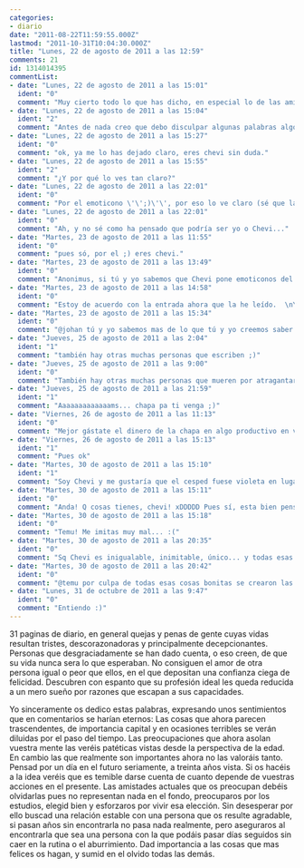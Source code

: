 ```yaml
---
categories:
- diario
date: "2011-08-22T11:59:55.000Z"
lastmod: "2011-10-31T10:04:30.000Z"
title: "Lunes, 22 de agosto de 2011 a las 12:59"
comments: 21
id: 1314014395
commentList:
- date: "Lunes, 22 de agosto de 2011 a las 15:01"
  ident: "0"
  comment: "Muy cierto todo lo que has dicho, en especial lo de las amistades, pues cuando tengas 30 años y uno o dos hijos verás a tus amigos una vez al año, como les pasa a mis padres y a la gran mayoría, o al menos  los que conozco y lo de la pareja mas razón aun, pues algunas personas se casan para no quedarse solas, sin de verdad querer a esa persona realmente.  \nY ahora me pregunto si eres johan o chevi no se por cual de los dos apostar."
- date: "Lunes, 22 de agosto de 2011 a las 15:04"
  ident: "2"
  comment: "Antes de nada creo que debo disculpar algunas palabras algo redundantes, pero lo escribí del tirón y no lo releí hasta ahora. Por otro lado: Que empiecen las apuestas ;)"
- date: "Lunes, 22 de agosto de 2011 a las 15:27"
  ident: "0"
  comment: "ok, ya me lo has dejado claro, eres chevi sin duda."
- date: "Lunes, 22 de agosto de 2011 a las 15:55"
  ident: "2"
  comment: "¿Y por qué lo ves tan claro?"
- date: "Lunes, 22 de agosto de 2011 a las 22:01"
  ident: "0"
  comment: "Por el emoticono \'\';)\'\', por eso lo ve claro (sé que la pregunta no era para mí).  \n  \nSólo he leído los comentarios así que no puedo opinar sobre la entrada, luego la leo."
- date: "Lunes, 22 de agosto de 2011 a las 22:01"
  ident: "0"
  comment: "Ah, y no sé como ha pensado que podría ser yo o Chevi..."
- date: "Martes, 23 de agosto de 2011 a las 11:55"
  ident: "0"
  comment: "pues só, por el ;) eres chevi."
- date: "Martes, 23 de agosto de 2011 a las 13:49"
  ident: "0"
  comment: "Anonimus, si tú y yo sabemos que Chevi pone emoticonos del tipo \'\';)\'\' ¿no crees que otra persona podría ponerlo intencionadamente para hacerte pensar que es Chevi? xD"
- date: "Martes, 23 de agosto de 2011 a las 14:58"
  ident: "0"
  comment: "Estoy de acuerdo con la entrada ahora que la he leído.  \nYo prefiero quedarme con los interesantes relatos anónimos y no tan anónimos de esas 31 páginas."
- date: "Martes, 23 de agosto de 2011 a las 15:34"
  ident: "0"
  comment: "@johan tú y yo sabemos mas de lo que tú y yo creemos saber."
- date: "Jueves, 25 de agosto de 2011 a las 2:04"
  ident: "1"
  comment: "también hay otras muchas personas que escriben ;)"
- date: "Jueves, 25 de agosto de 2011 a las 9:00"
  ident: "0"
  comment: "También hay otras muchas personas que mueren por atragantarse con su mechero."
- date: "Jueves, 25 de agosto de 2011 a las 21:59"
  ident: "1"
  comment: "Aaaaaaaaaaaaams... chapa pa ti venga ;)"
- date: "Viernes, 26 de agosto de 2011 a las 11:13"
  ident: "0"
  comment: "Mejor gástate el dinero de la chapa en algo productivo en vez de en la chapa."
- date: "Viernes, 26 de agosto de 2011 a las 15:13"
  ident: "1"
  comment: "Pues ok"
- date: "Martes, 30 de agosto de 2011 a las 15:10"
  ident: "1"
  comment: "Soy Chevi y me gustaría que el cesped fuese violeta en lugar de verde, quedaría muchísimo más llamativo (un violeta tirando a azul marino... imaginas? :) o con diferentes tonalidades! ;)"
- date: "Martes, 30 de agosto de 2011 a las 15:11"
  ident: "0"
  comment: "Anda! Q cosas tienes, chevi! xDDDDD Pues sí, esta bien pensado, permíteme coincidir (Y)"
- date: "Martes, 30 de agosto de 2011 a las 15:18"
  ident: "0"
  comment: "Temu! Me imitas muy mal... :("
- date: "Martes, 30 de agosto de 2011 a las 20:35"
  ident: "0"
  comment: "Sq Chevi es inigualable, inimitable, único... y todas esas cosas bonitas :("
- date: "Martes, 30 de agosto de 2011 a las 20:42"
  ident: "0"
  comment: "@temu por culpa de todas esas cosas bonitas se crearon las supernenas, aunque también por la pócima X"
- date: "Lunes, 31 de octubre de 2011 a las 9:47"
  ident: "0"
  comment: "Entiendo :)"
---
```


31 paginas de diario, en general quejas y penas de gente cuyas vidas resultan tristes, descorazonadoras y principalmente decepcionantes. Personas que desgraciadamente se han dado cuenta, o eso creen, de que su vida nunca sera lo que esperaban. No consiguen el amor de otra persona igual o peor que ellos, en el que depositan una confianza ciega de felicidad. Descubren con espanto que su profesión ideal les queda reducida a un mero sueño por razones que escapan a sus capacidades.  
  
Yo sinceramente os dedico estas palabras, expresando unos sentimientos que en comentarios se harían eternos: Las cosas que ahora parecen trascendentes, de importancia capital y en ocasiones terribles se verán diluidas por el paso del tiempo. Las preocupaciones que ahora asolan vuestra mente las veréis patéticas vistas desde la perspectiva de la edad. En cambio las que realmente son importantes ahora no las valoráis tanto. Pensad por un día en el futuro seriamente, a treinta años vista. Si os hacéis a la idea veréis que es temible darse cuenta de cuanto depende de vuestras acciones en el presente. Las amistades actuales que os preocupan debéis olvidarlas pues no representan nada en el fondo, preocuparos por los estudios, elegid bien y esforzaros por vivir esa elección. Sin desesperar por ello buscad una relación estable con una persona que os resulte agradable, si pasan años sin encontrarla no pasa nada realmente, pero aseguraros al encontrarla que sea una persona con la que podáis pasar días seguidos sin caer en la rutina o el aburrimiento. Dad importancia a las cosas que mas felices os hagan, y sumid en el olvido todas las demás.